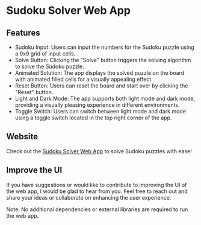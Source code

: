 
<body>
  <h1>Sudoku Solver Web App</h1>

  <h2>Features</h2>
  <ul>
    <li>Sudoku Input: Users can input the numbers for the Sudoku puzzle using a 9x9 grid of input cells.</li>
    <li>Solve Button: Clicking the "Solve" button triggers the solving algorithm to solve the Sudoku puzzle.</li>
    <li>Animated Solution: The app displays the solved puzzle on the board with animated filled cells for a visually appealing effect.</li>
    <li>Reset Button: Users can reset the board and start over by clicking the "Reset" button.</li>
    <li>Light and Dark Mode: The app supports both light mode and dark mode, providing a visually pleasing experience in different environments.</li>
    <li>Toggle Switch: Users can switch between light mode and dark mode using a toggle switch located in the top right corner of the app.</li>
  </ul>

  <h2>Website</h2>
  <p>Check out the <a href="https://underemployed.github.io/sudoku_solver/" target="_blank">Sudoku Solver Web App</a> to solve Sudoku puzzles with ease!</p>

  <h2>Improve the UI</h2>
  <p>If you have suggestions or would like to contribute to improving the UI of the web app, I would be glad to hear from you. Feel free to reach out and share your ideas or collaborate on enhancing the user experience.</p>

  <p>Note: No additional dependencies or external libraries are required to run the web app.</p>
</body>
</html>
